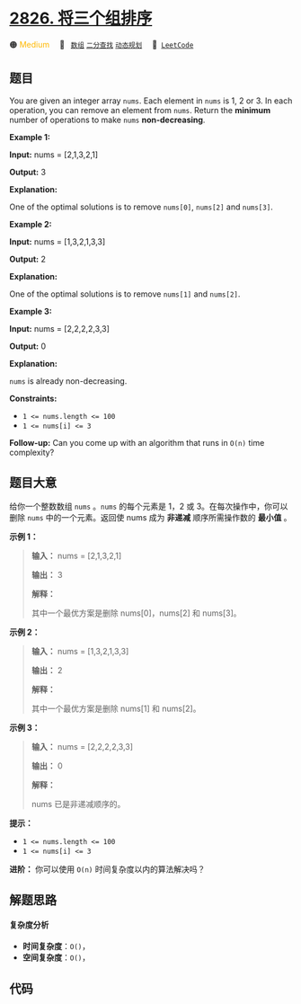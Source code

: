 # [2826. 将三个组排序](https://leetcode.com/problems/sorting-three-groups)

🟠 <font color=#ffb800>Medium</font>&emsp; 🔖&ensp; [`数组`](/tag/array.md) [`二分查找`](/tag/binary-search.md) [`动态规划`](/tag/dynamic-programming.md)&emsp; 🔗&ensp;[`LeetCode`](https://leetcode.com/problems/sorting-three-groups)

## 题目

You are given an integer array `nums`. Each element in `nums` is 1, 2 or 3. In
each operation, you can remove an element from `nums`. Return the **minimum**
number of operations to make `nums` **non-decreasing**.



**Example 1:**

**Input:** nums = [2,1,3,2,1]

**Output:** 3

**Explanation:**

One of the optimal solutions is to remove `nums[0]`, `nums[2]` and `nums[3]`.

**Example 2:**

**Input:** nums = [1,3,2,1,3,3]

**Output:** 2

**Explanation:**

One of the optimal solutions is to remove `nums[1]` and `nums[2]`.

**Example 3:**

**Input:** nums = [2,2,2,2,3,3]

**Output:** 0

**Explanation:**

`nums` is already non-decreasing.



**Constraints:**

  * `1 <= nums.length <= 100`
  * `1 <= nums[i] <= 3`



**Follow-up:** Can you come up with an algorithm that runs in `O(n)` time
complexity?


## 题目大意

给你一个整数数组 `nums` 。`nums` 的每个元素是 1，2 或 3。在每次操作中，你可以删除 `nums` 中的一个元素。返回使 nums 成为
**非递减**  顺序所需操作数的 **最小值** 。



**示例 1：**

> 
> 
> 
> 
> 
> **输入：** nums = [2,1,3,2,1]
> 
> **输出：** 3
> 
> **解释：**
> 
> 其中一个最优方案是删除 nums[0]，nums[2] 和 nums[3]。
> 
> 

**示例 2：**

> 
> 
> 
> 
> 
> **输入：** nums = [1,3,2,1,3,3]
> 
> **输出：** 2
> 
> **解释：**
> 
> 其中一个最优方案是删除 nums[1] 和 nums[2]。
> 
> 

**示例 3：**

> 
> 
> 
> 
> 
> **输入：** nums = [2,2,2,2,3,3]
> 
> **输出：** 0
> 
> **解释：**
> 
> nums 已是非递减顺序的。
> 
> 



**提示：**

  * `1 <= nums.length <= 100`
  * `1 <= nums[i] <= 3`

**进阶：** 你可以使用 `O(n)` 时间复杂度以内的算法解决吗？


## 解题思路

#### 复杂度分析

- **时间复杂度**：`O()`，
- **空间复杂度**：`O()`，

## 代码

```javascript

```